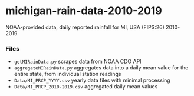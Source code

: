 # michigan-rain-data-2010-2019
NOAA-provided data, daily reported rainfall for MI, USA (FIPS:26) 2010-2019

### Files
+ `getMIRainData.py` scrapes data from NOAA CDO API
+ `aggregateMIRainData.py` aggregates data into a daily mean value for the entire state, from individual station readings
+ `Data/MI_PRCP_YYYY.csv` yearly data files with minimal processing
+ `Data/MI_PRCP_2010-2019.csv` aggregated daily mean values
